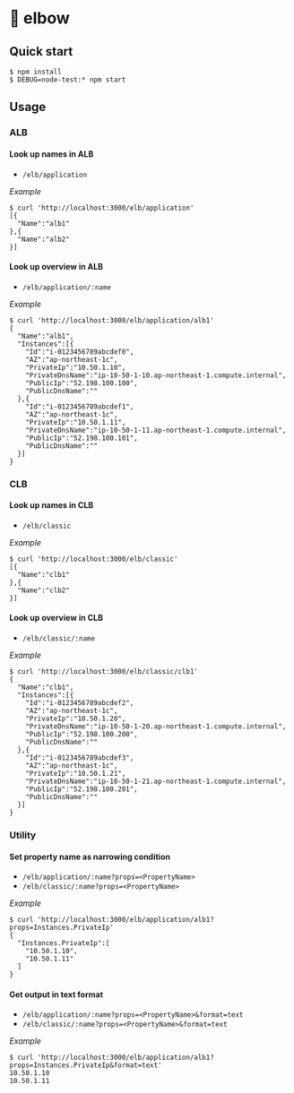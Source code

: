 # :muscle: elbow

## Quick start

```console
$ npm install
$ DEBUG=node-test:* npm start
```

## Usage

### ALB

#### Look up names in ALB

- `/elb/application`

_Example_

```console
$ curl 'http://localhost:3000/elb/application'
[{
  "Name":"alb1"
},{
  "Name":"alb2"
}]
```

#### Look up overview in ALB

- `/elb/application/:name`

_Example_

```console
$ curl 'http://localhost:3000/elb/application/alb1'
{
  "Name":"alb1",
  "Instances":[{
    "Id":"i-0123456789abcdef0",
    "AZ":"ap-northeast-1c",
    "PrivateIp":"10.50.1.10",
    "PrivateDnsName":"ip-10-50-1-10.ap-northeast-1.compute.internal",
    "PublicIp":"52.198.100.100",
    "PublicDnsName":""
  },{
    "Id":"i-0123456789abcdef1",
    "AZ":"ap-northeast-1c",
    "PrivateIp":"10.50.1.11",
    "PrivateDnsName":"ip-10-50-1-11.ap-northeast-1.compute.internal",
    "PublicIp":"52.198.100.101",
    "PublicDnsName":""
  }]
}
```

### CLB

#### Look up names in CLB

- `/elb/classic`

_Example_

```
$ curl 'http://localhost:3000/elb/classic'
[{
  "Name":"clb1"
},{
  "Name":"clb2"
}]
```

#### Look up overview in CLB

- `/elb/classic/:name`

_Example_

```
$ curl 'http://localhost:3000/elb/classic/clb1'
{
  "Name":"clb1",
  "Instances":[{
    "Id":"i-0123456789abcdef2",
    "AZ":"ap-northeast-1c",
    "PrivateIp":"10.50.1.20",
    "PrivateDnsName":"ip-10-50-1-20.ap-northeast-1.compute.internal",
    "PublicIp":"52.198.100.200",
    "PublicDnsName":""
  },{
    "Id":"i-0123456789abcdef3",
    "AZ":"ap-northeast-1c",
    "PrivateIp":"10.50.1.21",
    "PrivateDnsName":"ip-10-50-1-21.ap-northeast-1.compute.internal",
    "PublicIp":"52.198.100.201",
    "PublicDnsName":""
  }]
}
```

### Utility

#### Set property name as narrowing condition

- `/elb/application/:name?props=<PropertyName>`
- `/elb/classic/:name?props=<PropertyName>`

_Example_

```console
$ curl 'http://localhost:3000/elb/application/alb1?props=Instances.PrivateIp'
{
  "Instances.PrivateIp":[
    "10.50.1.10",
    "10.50.1.11"
  ]
}
```

#### Get output in text format

- `/elb/application/:name?props=<PropertyName>&format=text`
- `/elb/classic/:name?props=<PropertyName>&format=text`

_Example_

```console
$ curl 'http://localhost:3000/elb/application/alb1?props=Instances.PrivateIp&format=text'
10.50.1.10
10.50.1.11
```
